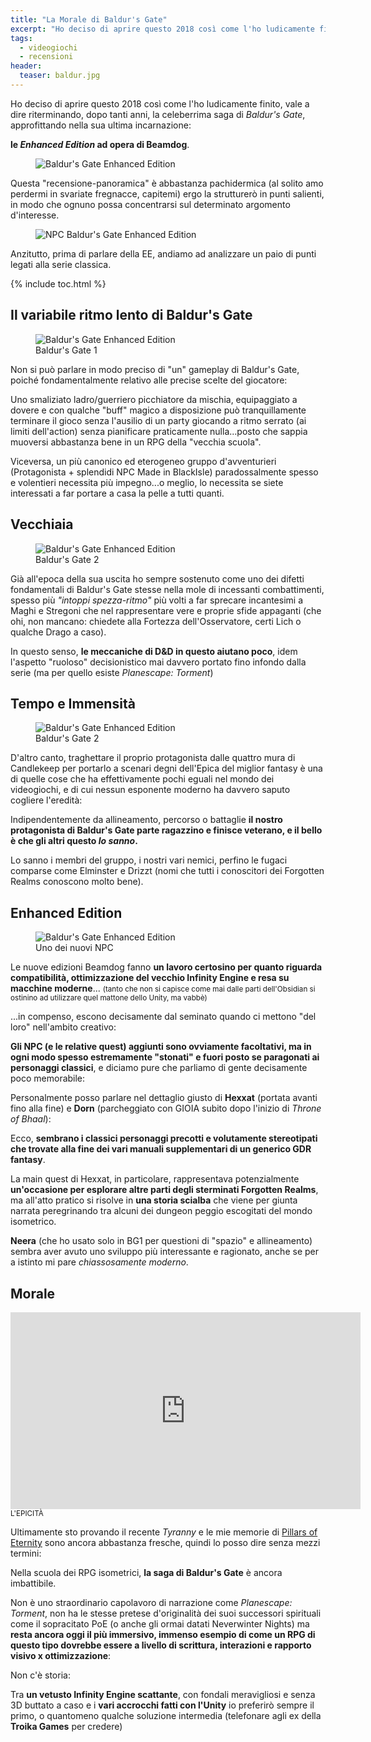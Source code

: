 ```yaml
---
title: "La Morale di Baldur's Gate"
excerpt: "Ho deciso di aprire questo 2018 così come l'ho ludicamente finito, vale a dire riterminando, dopo tanti anni, la celeberrima saga di Baldur's Gate, approfittando nella sua ultima incarnazione..."
tags:
  - videogiochi
  - recensioni
header: 
  teaser: baldur.jpg
---
```


Ho deciso di aprire questo 2018 così come l'ho ludicamente finito, vale a dire riterminando, dopo tanti anni, la celeberrima saga di _Baldur's Gate_, approfittando nella sua ultima incarnazione: 

**le _Enhanced Edition_ ad opera di Beamdog**.

<figure>
<img src="http://www.gatheryourparty.com/wp-content/uploads/2012/12/Baldurs-Gate-Enhanced-Edition.jpg" alt="Baldur's Gate Enhanced Edition">
</figure>

Questa "recensione-panoramica" è abbastanza pachidermica (al solito amo perdermi in svariate fregnacce, capitemi) ergo la strutturerò in punti salienti, in modo che ognuno possa concentrarsi sul determinato argomento d'interesse.

<figure>
<img src="http://www.nohighscores.com/wp-content/uploads/2012/07/baldursgate_ee_newstuff.png" alt="NPC Baldur's Gate Enhanced Edition">
</figure>

Anzitutto, prima di parlare della EE, andiamo ad analizzare un paio di punti legati alla serie classica.

{% include toc.html %} 

## Il variabile ritmo lento di Baldur's Gate

<figure>
<img src="https://www.baldursgate.com/img/screenshots/thumbs/screen01.jpg" alt="Baldur's Gate Enhanced Edition">
<figcaption>Baldur's Gate 1
</figcaption>
</figure>

Non si può parlare in modo preciso di "un" gameplay di Baldur's Gate, poiché fondamentalmente relativo alle precise scelte del giocatore: 

Uno smaliziato ladro/guerriero picchiatore da mischia, equipaggiato a dovere e con qualche "buff" magico a disposizione può tranquillamente terminare il gioco senza l'ausilio di un party giocando a ritmo serrato (ai limiti dell'action) senza pianificare praticamente nulla...posto che sappia muoversi abbastanza bene in un RPG della "vecchia scuola".

Viceversa, un più canonico ed eterogeneo gruppo d'avventurieri (Protagonista + splendidi NPC Made in BlackIsle) paradossalmente spesso e volentieri necessita più impegno...o meglio, lo necessita se siete interessati a far portare a casa la pelle a tutti quanti.

## Vecchiaia

<figure>
<img src="https://www.baldursgateii.com/images/screens/screen14.jpg" alt="Baldur's Gate Enhanced Edition">
<figcaption>Baldur's Gate 2
</figcaption>
</figure>

Già all'epoca della sua uscita ho sempre sostenuto come uno dei difetti fondamentali di Baldur's Gate stesse nella mole di incessanti combattimenti, spesso più _"intoppi spezza-ritmo"_ più volti a far sprecare incantesimi a Maghi e Stregoni che nel rappresentare vere e proprie sfide appaganti (che ohi, non mancano: chiedete alla Fortezza dell'Osservatore, certi Lich o qualche Drago a caso).

In questo senso, **le meccaniche di D&D in questo aiutano poco**, idem l'aspetto "ruoloso" decisionistico mai davvero portato fino infondo dalla serie (ma per quello esiste _Planescape: Torment_)

## Tempo e Immensità

<figure>
<img src="https://www.baldursgateii.com/images/screens/wallpapers/wallpaper01_hd.jpg" alt="Baldur's Gate Enhanced Edition">
<figcaption>Baldur's Gate 2
</figcaption>
</figure>

D'altro canto, traghettare il proprio protagonista dalle quattro mura di Candlekeep per portarlo a scenari degni dell'Epica del miglior fantasy è una di quelle cose che ha effettivamente pochi eguali nel mondo dei videogiochi, e di cui nessun esponente moderno ha davvero saputo cogliere l'eredità:

Indipendentemente da allineamento, percorso o battaglie **il nostro protagonista di Baldur's Gate parte ragazzino e finisce veterano, e il bello è che gli altri questo _lo sanno_.**

Lo sanno i membri del gruppo, i nostri vari nemici, perfino le fugaci comparse come Elminster e Drizzt (nomi che tutti i conoscitori dei Forgotten Realms conoscono molto bene).

## Enhanced Edition

<figure>
<img src="https://www.baldursgateii.com/images/screens/concept02.jpg" alt="Baldur's Gate Enhanced Edition">
<figcaption>Uno dei nuovi NPC
</figcaption>
</figure>

Le nuove edizioni Beamdog fanno **un lavoro certosino per quanto riguarda compatibilità, ottimizzazione del vecchio Infinity Engine e resa su macchine moderne**... <small>(tanto che non si capisce come mai dalle parti dell'Obsidian si ostinino ad utilizzare quel mattone dello Unity, ma vabbè)</small>

...in compenso, escono decisamente dal seminato quando ci mettono "del loro" nell'ambito creativo:

**Gli NPC (e le relative quest) aggiunti sono ovviamente facoltativi, ma in ogni modo spesso estremamente "stonati" e fuori posto se paragonati ai personaggi classici**, e diciamo pure che parliamo di gente decisamente poco memorabile: 

Personalmente posso parlare nel dettaglio giusto di **Hexxat** (portata avanti fino alla fine) e **Dorn** (parcheggiato con GIOIA subito dopo l'inizio di _Throne of Bhaal_):

Ecco, **sembrano i classici personaggi precotti e volutamente stereotipati che trovate alla fine dei vari manuali supplementari di un generico GDR fantasy**.

La main quest di Hexxat, in particolare, rappresentava potenzialmente **un'occasione per esplorare altre parti degli sterminati Forgotten Realms**, ma all'atto pratico si risolve in **una storia scialba** che viene per giunta narrata peregrinando tra alcuni dei dungeon peggio escogitati del mondo isometrico.    

**Neera** (che ho usato solo in BG1 per questioni di "spazio" e allineamento) sembra aver avuto uno sviluppo più interessante e ragionato, anche se per a istinto mi pare _chiassosamente moderno_.

## Morale

<iframe width="560" height="315" src="https://www.youtube.com/embed/a0YRPiygI2Y" frameborder="0" gesture="media" allow="encrypted-media" allowfullscreen></iframe>
<small>L'EPICITÀ</small>

Ultimamente sto provando il recente _Tyranny_ e le mie memorie di <a href="http://xabacadabra.com/2016/pillars-of-eternity-recensione/">Pillars of Eternity</a> sono ancora abbastanza fresche, quindi lo posso dire senza mezzi termini:

Nella scuola dei RPG isometrici, **la saga di Baldur's Gate** è ancora imbattibile.

Non è uno straordinario capolavoro di narrazione come _Planescape: Torment_, non ha le stesse pretese d'originalità dei suoi successori spirituali come il sopracitato PoE (o anche gli ormai datati Neverwinter Nights) ma **resta ancora oggi il più immersivo, immenso esempio di come un RPG di questo tipo dovrebbe essere a livello di scrittura, interazioni e rapporto visivo x ottimizzazione**:

Non c'è storia: 

Tra **un vetusto Infinity Engine scattante**, con fondali meravigliosi e senza 3D buttato a caso e i **vari accrocchi fatti con l'Unity** io preferirò sempre il primo, o quantomeno qualche soluzione intermedia (telefonare agli ex della **Troika Games** per credere)           